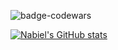 ![badge-codewars](https://www.codewars.com/users/Inabiel/badges/small)

[![Nabiel's GitHub stats](https://github-readme-stats.vercel.app/api?username=Inabiel)](https://github.com/anuraghazra/github-readme-stats)
